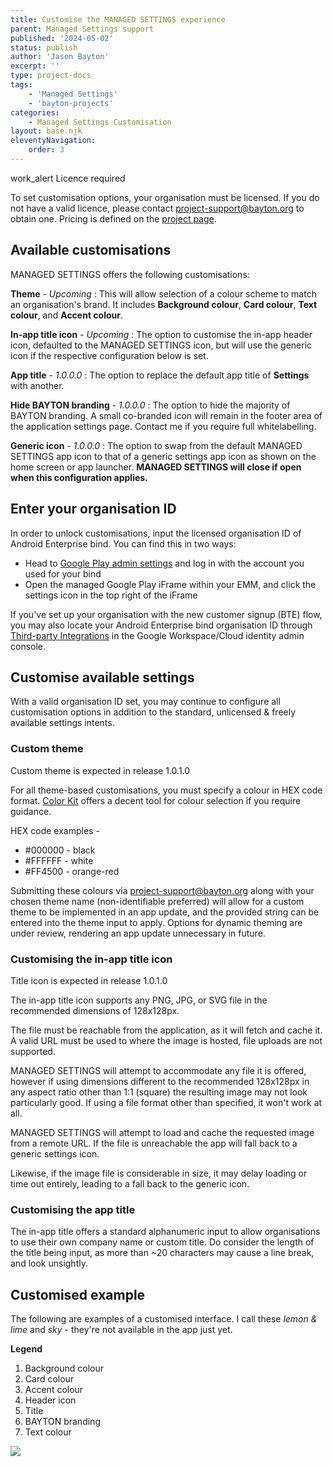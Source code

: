 ```yaml
---
title: Customise the MANAGED SETTINGS experience
parent: Managed Settings support
published: '2024-05-02'
status: publish
author: 'Jason Bayton'
excerpt: ''
type: project-docs
tags: 
    - 'Managed Settings'
    - 'bayton-projects'
categories: 
    - Managed Settings Customisation
layout: base.njk
eleventyNavigation: 
    order: 3
---
```

<div class="callout">
<div class="callout-heading">
<span class="material-symbols-outlined">work_alert</span> Licence required
</div>

To set customisation options, your organisation must be licensed. If you do not have a valid licence, please contact [project-support@bayton.org](mailto:project-support@bayton.org) to obtain one. Pricing is defined on the [project page](/projects/managed-settings). 

</div>

## Available customisations

MANAGED SETTINGS offers the following customisations:

**Theme** _- Upcoming_
: This will allow selection of a colour scheme to match an organisation's brand. It includes **Background colour**, **Card colour**, **Text colour**, and **Accent colour**.

**In-app title icon** _- Upcoming_
: The option to customise the in-app header icon, defaulted to the MANAGED SETTINGS icon, but will use the generic icon if the respective configuration below is set.

**App title** _- 1.0.0.0_
: The option to replace the default app title of **Settings** with another.

**Hide BAYTON branding** _- 1.0.0.0_
: The option to hide the majority of BAYTON branding. A small co-branded icon will remain in the footer area of the application settings page. Contact me if you require full whitelabelling.  

**Generic icon** _- 1.0.0.0_
: The option to swap from the default MANAGED SETTINGS app icon to that of a generic settings app icon as shown on the home screen or app launcher. **MANAGED SETTINGS will close if open when this configuration applies.**

## Enter your organisation ID

In order to unlock customisations, input the licensed organisation ID of Android Enterprise bind. You can find this in two ways:

- Head to [Google Play admin settings](https://play.google.com/work/adminsettings) and log in with the account you used for your bind
- Open the managed Google Play iFrame within your EMM, and click the settings icon in the top right of the iFrame

If you've set up your organisation with the new customer signup (BTE) flow, you may also locate your Android Enterprise bind organisation ID through [Third-party Integrations](https://admin.google.com/ac/devices/settings/thirdparty) in the Google Workspace/Cloud identity admin console.

## Customise available settings

With a valid organisation ID set, you may continue to configure all customisation options in addition to the standard, unlicensed & freely available settings intents.

### Custom theme

<div class="callout callout-small">

Custom theme is expected in release 1.0.1.0

</div>

For all theme-based customisations, you must specify a colour in HEX code format. [Color Kit](https://colorkit.co/color-picker/) offers a decent tool for colour selection if you require guidance. 

HEX code examples -

- #000000 - black
- #FFFFFF - white
- #FF4500 - orange-red

Submitting these colours via [project-support@bayton.org](mailto:project-support@bayton.org) along with your chosen theme name (non-identifiable preferred) will allow for a custom theme to be implemented in an app update, and the provided string can be entered into the theme input to apply. Options for dynamic theming are under review, rendering an app update unnecessary in future.

### Customising the in-app title icon

<div class="callout callout-small">

Title icon is expected in release 1.0.1.0

</div>

The in-app title icon supports any PNG, JPG, or SVG file in the recommended dimensions of 128x128px. 

The file must be reachable from the application, as it will fetch and cache it. A valid URL must be used to where the image is hosted, file uploads are not supported.

MANAGED SETTINGS will attempt to accommodate any file it is offered, however if using dimensions different to the recommended 128x128px in any aspect ratio other than 1:1 (square) the resulting image may not look particularly good. If using a file format other than specified, it won't work at all.

MANAGED SETTINGS will attempt to load and cache the requested image from a remote URL. If the file is unreachable the app will fall back to a generic settings icon.

Likewise, if the image file is considerable in size, it may delay loading or time out entirely, leading to a fall back to the generic icon.

### Customising the app title

The in-app title offers a standard alphanumeric input to allow organisations to use their own company name or custom title. Do consider the length of the title being input, as more than ~20 characters may cause a line break, and look unsightly.

## Customised example

The following are examples of a customised interface. I call these _lemon & lime_ and _sky_ - they're not available in the app just yet.

**Legend** 
1. Background colour
2. Card colour
3. Accent colour
4. Header icon
5. Title
6. BAYTON branding
7. Text colour

![](https://cdn.bayton.org/assets/managed_settings/ms_customisation.png)